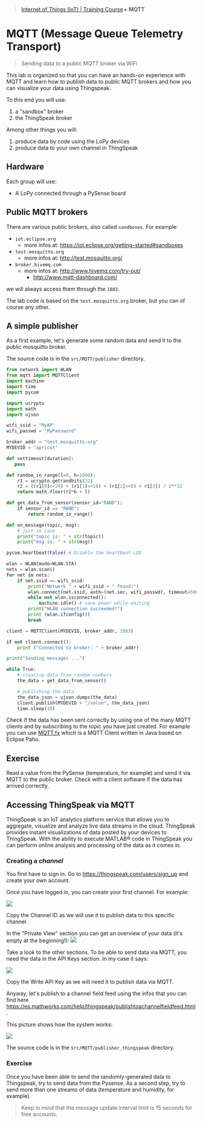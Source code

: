 > [Internet of Things (IoT) | Training Course](mqtt.md) ▸ **MQTT**

# MQTT (Message Queue Telemetry Transport)

> Sending data to a public MQTT broker via WiFi

This lab is organized so that you can have an hands-on experience with MQTT and learn how to publish data to public MQTT brokers and how you can visualize your data using Thingspeak. 

To this end you will use:
1. a "sandbox" broker
1. the ThingSpeak broker

Among other things you will:
1. produce data by code using the LoPy devices
1. produce data to your own channel in ThingSpeak

## Hardware
Each group will use:
* A LoPy connected through a PySense board




## Public MQTT brokers
There are various public brokers, also called `sandboxes`. For example:
* `iot.eclipse.org`
    * more infos at: https://iot.eclipse.org/getting-started#sandboxes
* `test.mosquitto.org`
    * more infos at: http://test.mosquitto.org/
* `broker.hivemq.com`
    * more infos at: http://www.hivemq.com/try-out/
        * http://www.mqtt-dashboard.com/
        
we will always access them through the `1883`. 

The lab code is based on the `test.mosquitto.org` broker, but you can of course any other.

## A simple publisher

As a first example, let's generate some random data and send it to the public mosquitto broker. 

The source code is in the `src/MQTT/publisher` directory.


```python
from network import WLAN
from mqtt import MQTTClient
import machine
import time
import pycom

import ucrypto
import math
import ujson

wifi_ssid = "MyAP"
wifi_passwd = "MyPassword"

broker_addr = "test.mosquitto.org"
MYDEVID = "apricot"

def settimeout(duration):
   pass

def random_in_range(l=0, h=1000):
    r1 = ucrypto.getrandbits(32)
    r2 = ((r1[0]<<24) + (r1[1]<<16) + (r1[2]<<8) + r1[3]) / 2**32
    return math.floor(r2*h + l)

def get_data_from_sensor(sensor_id="RAND"):
    if sensor_id == "RAND":
        return random_in_range()

def on_message(topic, msg):
    # just in case
    print("topic is: " + str(topic))
    print("msg is: " + str(msg))

pycom.heartbeat(False) # Disable the heartbeat LED

wlan = WLAN(mode=WLAN.STA)
nets = wlan.scan()
for net in nets:
    if net.ssid == wifi_ssid:
        print("Network " + wifi_ssid + " found!")
        wlan.connect(net.ssid, auth=(net.sec, wifi_passwd), timeout=5000)
        while not wlan.isconnected():
            machine.idle() # save power while waiting
        print("WLAN connection succeeded!")
        print (wlan.ifconfig())
        break

client = MQTTClient(MYDEVID, broker_addr, 1883)

if not client.connect():
    print ("Connected to broker: " + broker_addr)

print("Sending messages ...")

while True:
    # creating data from random numbers
    the_data = get_data_from_sensor()

    # publishing the data
    the_data_json = ujson.dumps(the_data)
    client.publish(MYDEVID + "/value", the_data_json)
    time.sleep(10)

```

Check if the data has been sent correctly by using one of the many MQTT clients and by subscribing to the topic you have just created. For example you can use [MQTT.fx](http://mqttfx.jensd.de/) which is a MQTT Client written in Java based on Eclipse Paho. 

## Exercise
Read a value from the PySense (temperature, for example) and send it via MQTT to the public broker. Check with a client software if the data has arrived correctly.


## Accessing ThingSpeak via MQTT

ThingSpeak is an IoT analytics platform service that allows you to aggregate, visualize and analyze live data streams in the cloud. ThingSpeak provides instant visualizations of data posted by your devices to ThingSpeak. With the ability to execute MATLAB® code in ThingSpeak you can perform online analysis and processing of the data as it comes in. 


### Creating a *channel*
You first have to sign in. Go to https://thingspeak.com/users/sign_up and create your own account. 

Once you have logged in, you can create your first channel. For example:

![](https://i.imgur.com/nN8iyWl.png)

Copy the Channel ID as we will use it to publish data to this specific channel.

In the "Private View" section you can get an overview of your data (it's empty at the beginning!):
![](https://i.imgur.com/DzkbXVF.png)

Take a look to the other  sections. To be able to send data via MQTT, you need the data in the API Keys section. In my case it says:

![](https://i.imgur.com/BlfIqlK.png)

Copy the Write API Key as we will need it to publish data via MQTT.

Anyway, let's publish to a channel field feed using the infos that you can find here
https://es.mathworks.com/help/thingspeak/publishtoachannelfieldfeed.html.

This picture shows how the system works:

![](https://i.imgur.com/f4vfCTZ.png)

The source code is in the `src/MQTT/publisher_thingspeak` directory.

### Exercise
Once you have been able to send the randomly-generated data to Thingspeak, try to send data from the Pysense. As a second step, try to send more than one streams of data (temperature and humidity, for example).

> Keep in mind that the message update interval limit is 15 seconds for free accounts.